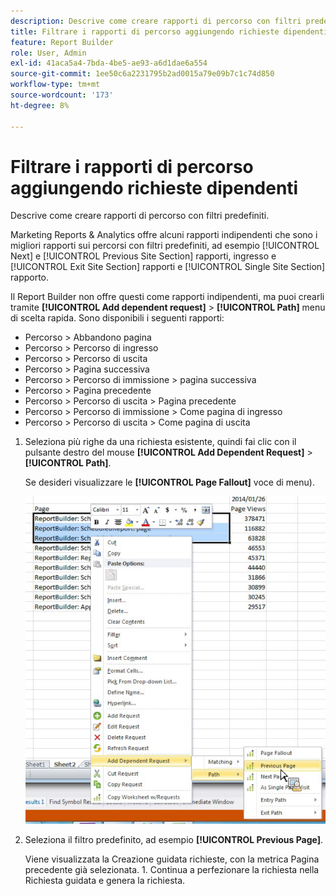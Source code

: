 ```yaml
---
description: Descrive come creare rapporti di percorso con filtri predefiniti.
title: Filtrare i rapporti di percorso aggiungendo richieste dipendenti
feature: Report Builder
role: User, Admin
exl-id: 41aca5a4-7bda-4be5-ae93-a6d1dae6a554
source-git-commit: 1ee50c6a2231795b2ad0015a79e09b7c1c74d850
workflow-type: tm+mt
source-wordcount: '173'
ht-degree: 8%

---
```


# Filtrare i rapporti di percorso aggiungendo richieste dipendenti

Descrive come creare rapporti di percorso con filtri predefiniti.

Marketing Reports &amp; Analytics offre alcuni rapporti indipendenti che sono i migliori rapporti sui percorsi con filtri predefiniti, ad esempio [!UICONTROL Next] e [!UICONTROL Previous Site Section] rapporti, ingresso e [!UICONTROL Exit Site Section] rapporti e [!UICONTROL Single Site Section] rapporto.

Il Report Builder non offre questi come rapporti indipendenti, ma puoi crearli tramite **[!UICONTROL Add dependent request]** > **[!UICONTROL Path]** menu di scelta rapida. Sono disponibili i seguenti rapporti:

* Percorso > Abbandono pagina
* Percorso > Percorso di ingresso
* Percorso > Percorso di uscita
* Percorso > Pagina successiva
* Percorso > Percorso di immissione > pagina successiva
* Percorso > Pagina precedente
* Percorso > Percorso di uscita > Pagina precedente
* Percorso > Percorso di immissione > Come pagina di ingresso
* Percorso > Percorso di uscita > Come pagina di uscita

1. Seleziona più righe da una richiesta esistente, quindi fai clic con il pulsante destro del mouse **[!UICONTROL Add Dependent Request]** > **[!UICONTROL Path]**.

   Se desideri visualizzare le **[!UICONTROL Page Fallout]** voce di menu).

   ![](assets/dependen_request.png)

1. Seleziona il filtro predefinito, ad esempio **[!UICONTROL Previous Page]**.

   Viene visualizzata la Creazione guidata richieste, con la metrica Pagina precedente già selezionata. 1. Continua a perfezionare la richiesta nella Richiesta guidata e genera la richiesta.
